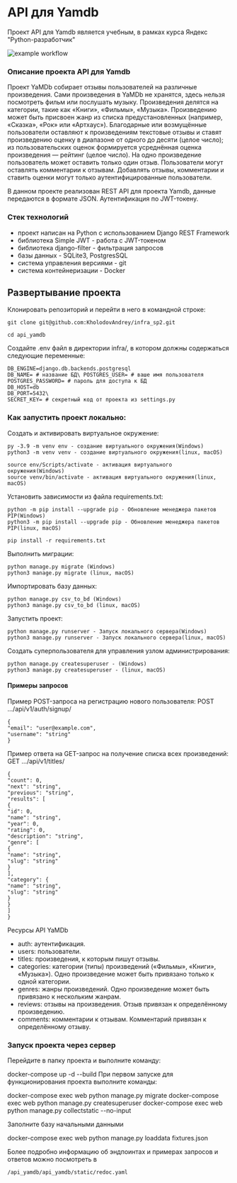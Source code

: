 # API для Yamdb
Проект API для Yamdb является учебным, в рамках курса Яндекс "Python-разработчик"


![example workflow](https://github.com/KholodovAndrey/yamdb_final/actions/workflows/yamdb_workflow.yml/badge.svg)

### Описание проекта API для Yamdb

Проект YaMDb собирает отзывы пользователей на различные произведения.
Сами произведения в YaMDb не хранятся, здесь нельзя посмотреть фильм или послушать музыку.
Произведения делятся на категории, такие как «Книги», «Фильмы», «Музыка».
Произведению может быть присвоен жанр из списка предустановленных (например, «Сказка», «Рок» или «Артхаус»).
Благодарные или возмущённые пользователи оставляют к произведениям текстовые отзывы и ставят произведению оценку в диапазоне от одного до десяти (целое число); из пользовательских оценок формируется усреднённая оценка произведения — рейтинг (целое число). На одно произведение пользователь может оставить только один отзыв.
Пользователи могут оставлять комментарии к отзывам.
Добавлять отзывы, комментарии и ставить оценки могут только аутентифицированные пользователи.

В данном проекте реализован REST API для проекта Yamdb, данные передаются в формате JSON.
Аутентификация по JWT-токену.

### Стек технологий

- проект написан на Python с использованием Django REST Framework
- библиотека Simple JWT - работа с JWT-токеном
- библиотека django-filter - фильтрация запросов
- базы данных - SQLite3, PostgresSQL
- система управления версиями - git
- система контейнеризации - Docker

## Развертывание проекта

Клонировать репозиторий и перейти в него в командной строке:

```
git clone git@github.com:KholodovAndrey/infra_sp2.git
```

```
cd api_yamdb
```

Создайте .env файл в директории infra/, в котором должны содержаться следующие переменные:
```
DB_ENGINE=django.db.backends.postgresql
DB_NAME= # название БД\ POSTGRES_USER= # ваше имя пользователя
POSTGRES_PASSWORD= # пароль для доступа к БД
DB_HOST=db
DB_PORT=5432\
SECRET_KEY= # секретный код от проекта из settings.py
```

### Как запустить проект локально:

Cоздать и активировать виртуальное окружение:

```
py -3.9 -m venv env - создание виртуального окружения(Windows)
python3 -m venv venv - создание виртуального окружения(linux, macOS)
```

```
source env/Scripts/activate - активация виртуального окружения(Windows)
source venv/bin/activate - активация виртуального окружения(linux, macOS)
```

Установить зависимости из файла requirements.txt:

```
python -m pip install --upgrade pip - Обновление менеджера пакетов PIP(Windows)
python3 -m pip install --upgrade pip - Обновление менеджера пакетов PIP(linux, macOS)
```

```
pip install -r requirements.txt
```

Выполнить миграции:

```
python manage.py migrate (Windows)
python3 manage.py migrate (linux, macOS)
```

Импортировать базу данных:

```
python manage.py csv_to_bd (Windows)
python3 manage.py csv_to_bd (linux, macOS)
```

Запустить проект:

```
python manage.py runserver - Запуск локального сервера(Windows)
python3 manage.py runserver - Запуск локального сервера(linux, macOS)
```

Создать суперпользователя для управления узлом администрирования:

```
python manage.py createsuperuser - (Windows)
python3 manage.py createsuperuser - (linux, macOS)
```

#### Примеры запросов
Пример POST-запроса на регистрацию нового пользователя: POST .../api/v1/auth/signup/
```
{
"email": "user@example.com",
"username": "string"
}
```
Пример ответа на GET-запрос на получение списка всех произведений: GET .../api/v1/titles/
```
{
"count": 0,
"next": "string",
"previous": "string",
"results": [
{
"id": 0,
"name": "string",
"year": 0,
"rating": 0,
"description": "string",
"genre": [
{
"name": "string",
"slug": "string"
}
],
"category": {
"name": "string",
"slug": "string"
}
}
]
}
```


Ресурсы API YaMDb
- auth: аутентификация.
- users: пользователи.
- titles: произведения, к которым пишут отзывы.
- categories: категории (типы) произведений («Фильмы», «Книги», «Музыка»). Одно произведение может быть привязано только к одной категории.
- genres: жанры произведений. Одно произведение может быть привязано к нескольким жанрам.
- reviews: отзывы на произведения. Отзыв привязан к определённому произведению.
- comments: комментарии к отзывам. Комментарий привязан к определённому отзыву.


### Запуск проекта через сервер

Перейдите в папку проекта и выполните команду:

docker-compose up -d --build
При первом запуске для функционирования проекта выполните команды:

docker-compose exec web python manage.py migrate
docker-compose exec web python manage.py createsuperuser
docker-compose exec web python manage.py collectstatic --no-input

Заполните базу начальными данными

docker-compose exec web python manage.py loaddata fixtures.json


Более подробно информацию об эндпоинтах и примерах запросов и ответов можно посмотреть в
```
/api_yamdb/api_yamdb/static/redoc.yaml
```
